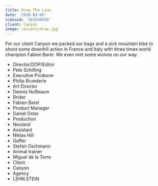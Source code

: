 ```yaml
---
title: Draw The Line
date: '2018-03-05'
videoid: '161599438'
client: Canyon
image: /assets/draw.jpg
---
```

For our client Canyon we packed our bags and a sick mountain bike to shoot some downhill action in France and Italy with three times world champion Fabien Barel. We even met some wolves on our way. 

* Director/DOP/Editor
* Pete Schilling 
* Executive Producer
* Philip Bruederle
* Art Director
* Dennis Nußbaum
* Rrider
* Fabien Barel
* Product Manager
* Daniel Oster
* Production
* Neuland
* Assistant
* Niklas Hill
* Gaffer
* Stefan Oschmann
* Animal trainer
* Miguel de la Torre
* Client
* Canyon
* Agency
* LEHN.STEIN
